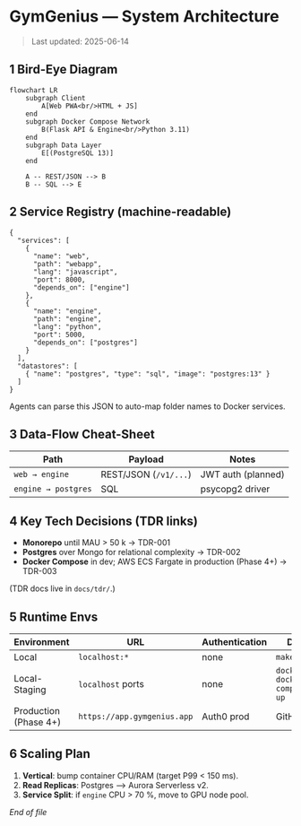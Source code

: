 # GymGenius — System Architecture

> Last updated: 2025-06-14

## 1 Bird-Eye Diagram

```mermaid
flowchart LR
    subgraph Client
        A[Web PWA<br/>HTML + JS]
    end
    subgraph Docker Compose Network
        B(Flask API & Engine<br/>Python 3.11)
    end
    subgraph Data Layer
        E[(PostgreSQL 13)]
    end

    A -- REST/JSON --> B
    B -- SQL --> E
```

## 2 Service Registry (machine-readable)

```jsonc
{
  "services": [
    {
      "name": "web",
      "path": "webapp",
      "lang": "javascript",
      "port": 8000,
      "depends_on": ["engine"]
    },
    {
      "name": "engine",
      "path": "engine",
      "lang": "python",
      "port": 5000,
      "depends_on": ["postgres"]
    }
  ],
  "datastores": [
    { "name": "postgres", "type": "sql", "image": "postgres:13" }
  ]
}
```

Agents can parse this JSON to auto-map folder names to Docker services.

## 3 Data-Flow Cheat-Sheet

| Path              | Payload                          | Notes                 |
| ----------------- | -------------------------------- | --------------------- |
| `web → engine`    | REST/JSON (`/v1/...`)            | JWT auth (planned)    |
| `engine → postgres` | SQL                             | psycopg2 driver       |

## 4 Key Tech Decisions (TDR links)

* **Monorepo** until MAU > 50 k → TDR-001
* **Postgres** over Mongo for relational complexity → TDR-002
* **Docker Compose** in dev; AWS ECS Fargate in production (Phase 4+) → TDR-003

(TDR docs live in `docs/tdr/`.)

## 5 Runtime Envs

| Environment | URL                             | Authentication   | Deploy Trigger      |
| ----------- | ------------------------------- | ---------------- | ------------------- |
| Local       | `localhost:*`                   | none             | `make dev`          |
| Local-Staging | `localhost` ports | none | `docker compose -f docker-compose.staging.yml up` |
| Production (Phase 4+) | `https://app.gymgenius.app` | Auth0 prod | GitHub Release `v*` |

## 6 Scaling Plan

1. **Vertical**: bump container CPU/RAM (target P99 < 150 ms).
2. **Read Replicas**: Postgres --> Aurora Serverless v2.
3. **Service Split**: if `engine` CPU > 70 %, move to GPU node pool.

*End of file*
